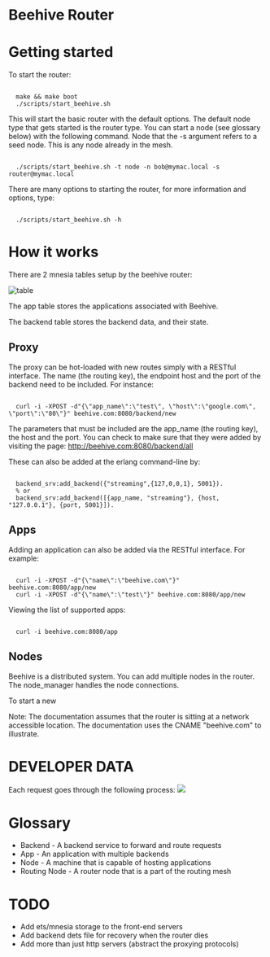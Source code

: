 Beehive Router
===

Getting started
===

To start the router:
<pre><code>
  make && make boot
  ./scripts/start_beehive.sh
</code></pre>

This will start the basic router with the default options. The default node type that gets started is the router type. You can start a node (see glossary below) with the following command. Node that the -s argument refers to a seed node. This is any node already in the mesh.

<pre><code>
  ./scripts/start_beehive.sh -t node -n bob@mymac.local -s router@mymac.local
</code></pre>

There are many options to starting the router, for more information and options, type:

<pre><code>
  ./scripts/start_beehive.sh -h
</code></pre>

How it works
===
There are 2 mnesia tables setup by the beehive router:

<img src="http://i36.tinypic.com/t023xw.png" alt="table" />

The app table stores the applications associated with Beehive.

The backend table stores the backend data, and their state.

## Proxy

The proxy can be hot-loaded with new routes simply with a RESTful interface. The name (the routing key), the endpoint host and the port of the backend need to be included. For instance:

<pre><code>
  curl -i -XPOST -d"{\"app_name\":\"test\", \"host\":\"google.com\", \"port\":\"80\"}" beehive.com:8080/backend/new
</code></pre>

The parameters that must be included are the app_name (the routing key), the host and the port. You can check to make sure that they were added by visiting the page: http://beehive.com:8080/backend/all

These can also be added at the erlang command-line by:

<pre><code>
  backend_srv:add_backend({"streaming",{127,0,0,1}, 5001}).
  % or
  backend_srv:add_backend([{app_name, "streaming"}, {host, "127.0.0.1"}, {port, 5001}]).
</code></pre>

## Apps
Adding an application can also be added via the RESTful interface. For example:

<pre><code>
  curl -i -XPOST -d"{\"name\":\"beehive.com\"}" beehive.com:8080/app/new
  curl -i -XPOST -d"{\"name\":\"test\"}" beehive.com:8080/app/new
</code></pre>

Viewing the list of supported apps:

<pre><code>
  curl -i beehive.com:8080/app
</code></pre>

## Nodes
Beehive is a distributed system. You can add multiple nodes in the router. The node_manager handles the node connections.

To start a new

Note: The documentation assumes that the router is sitting at a network accessible location. The documentation uses the CNAME "beehive.com" to illustrate.


DEVELOPER DATA
===

Each request goes through the following process:
<img src="http://www.websequencediagrams.com/cgi-bin/cdraw?lz=Q2xpZW50LT4AAgZSZXF1ZXN0SGFuZGxlcjogSW5pdGlhbCByABIGCgASFC0-UHJveHkAKwlTcGF3biBuZXdcbiAADgwKABsMLT5IVFRQAGgHRGVjb2RlcjogSGFuZCBvdmVyIFxuYwCBFAUAcQkAHRIAaBBSZXR1cm4gcGFyc2VkAIEpCQBnDlNlcnZlclNlbGVjdG9yOiBDaG9vc2UgYW5cbiBhdmFpbGFibGUgYmFja2VuZAoAIA4AgVgQQ29ubmVjdCBhbmQgXG5lbmdhZwAxCgBjFDogU2VuZCBpAIJGDiB0byAAgREGAIISDwCDFAYAgkgIbGlzdGVuAIIVBWZvciAAghcHZGF0YQBUGAAjFHMAgXsFADIF&s=rose" />

Glossary
===
  * Backend - A backend service to forward and route requests
  * App - An application with multiple backends
  * Node - A machine that is capable of hosting applications
  * Routing Node - A router node that is a part of the routing mesh

TODO
===
  * Add ets/mnesia storage to the front-end servers
  * Add backend dets file for recovery when the router dies
  * Add more than just http servers (abstract the proxying protocols)